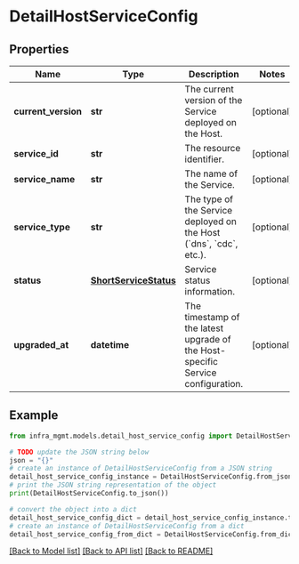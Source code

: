 # DetailHostServiceConfig


## Properties

Name | Type | Description | Notes
------------ | ------------- | ------------- | -------------
**current_version** | **str** | The current version of the Service deployed on the Host. | [optional] 
**service_id** | **str** | The resource identifier. | [optional] 
**service_name** | **str** | The name of the Service. | [optional] 
**service_type** | **str** | The type of the Service deployed on the Host (&#x60;dns&#x60;, &#x60;cdc&#x60;, etc.). | [optional] 
**status** | [**ShortServiceStatus**](ShortServiceStatus.md) | Service status information. | [optional] 
**upgraded_at** | **datetime** | The timestamp of the latest upgrade of the Host-specific Service configuration. | [optional] 

## Example

```python
from infra_mgmt.models.detail_host_service_config import DetailHostServiceConfig

# TODO update the JSON string below
json = "{}"
# create an instance of DetailHostServiceConfig from a JSON string
detail_host_service_config_instance = DetailHostServiceConfig.from_json(json)
# print the JSON string representation of the object
print(DetailHostServiceConfig.to_json())

# convert the object into a dict
detail_host_service_config_dict = detail_host_service_config_instance.to_dict()
# create an instance of DetailHostServiceConfig from a dict
detail_host_service_config_from_dict = DetailHostServiceConfig.from_dict(detail_host_service_config_dict)
```
[[Back to Model list]](../README.md#documentation-for-models) [[Back to API list]](../README.md#documentation-for-api-endpoints) [[Back to README]](../README.md)


